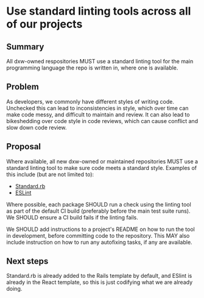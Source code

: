 # Use standard linting tools across all of our projects

## Summary

All dxw-owned respositories MUST use a standard linting tool for the
main programming language the repo is written in, where one is available.

## Problem

As developers, we commonly have different styles of writing code. Unchecked
this can lead to inconsistencies in style, which over time can make code
messy, and difficult to maintain and review. It can also lead to bikeshedding
over code style in code reviews, which can cause conflict and slow down code
review.

## Proposal

Where available, all new dxw-owned or maintained repositories MUST use a
standard linting tool to make sure code meets a standard style. Examples
of this include (but are not limited to):

- [Standard.rb](https://github.com/testdouble/standard)
- [ESLint](https://eslint.org/)

Where possible, each package SHOULD run a check using the linting tool as
part of the default CI build (preferably before the main test suite runs).
We SHOULD ensure a CI build fails if the linting fails.

We SHOULD add instructions to a project's README on how to run the tool in
development, before committing code to the repository. This MAY also
include instruction on how to run any autofixing tasks, if any are available.

## Next steps

Standard.rb is already added to the Rails template by default, and ESlint
is already in the React template, so this is just codifying what we are
already doing.
